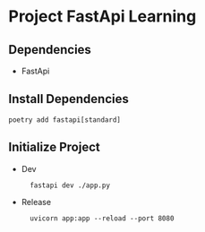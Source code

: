 # Project FastApi Learning

## Dependencies

* FastApi

## Install Dependencies

    poetry add fastapi[standard]

## Initialize Project

- Dev

        fastapi dev ./app.py

- Release

        uvicorn app:app --reload --port 8080